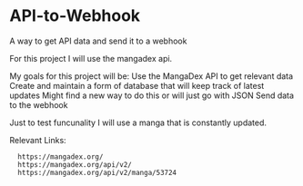 # API-to-Webhook
A way to get API data and send it to a webhook

For this project I will use the mangadex api. 

My goals for this project will be:
  Use the MangaDex API to get relevant data
  Create and maintain a form of database that will keep track of latest updates
    Might find a new way to do this or will just go with JSON
  Send data to the webhook
  
Just to test funcunality I will use a manga that is constantly updated.

Relevant Links:
```
  https://mangadex.org/
  https://mangadex.org/api/v2/
  https://mangadex.org/api/v2/manga/53724
```
